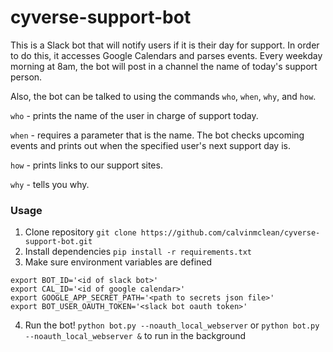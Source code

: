 # cyverse-support-bot

This is a Slack bot that will notify users if it is their day for support. In order to do this, it accesses Google Calendars and parses events. Every weekday morning at 8am, the bot will post in a channel the name of today's support person.

Also, the bot can be talked to using the commands `who`, `when`, `why`, and `how`.

`who` - prints the name of the user in charge of support today.

`when` - requires a parameter that is the name. The bot checks upcoming events and prints out when the specified user's next support day is.

`how` - prints links to our support sites.

`why` - tells you why.

### Usage

1. Clone repository
  `git clone https://github.com/calvinmclean/cyverse-support-bot.git`
2. Install dependencies
  `pip install -r requirements.txt`
3. Make sure environment variables are defined
  ```
  export BOT_ID='<id of slack bot>'
  export CAL_ID='<id of google calendar>'
  export GOOGLE_APP_SECRET_PATH='<path to secrets json file>'
  export BOT_USER_OAUTH_TOKEN='<slack bot oauth token>'
  ```
4. Run the bot!
  `python bot.py --noauth_local_webserver` or `python bot.py --noauth_local_webserver &` to run in the background
